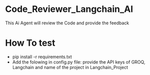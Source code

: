 # Code_Reviewer_Langchain_AI
This Ai Agent will review the Code and provide the feedback

# How To test
- pip install -r requirements.txt
- Add the folowing in config.py file:
  provide the API keys of GROQ, Langchain and name of the project in Langchain_Project 
